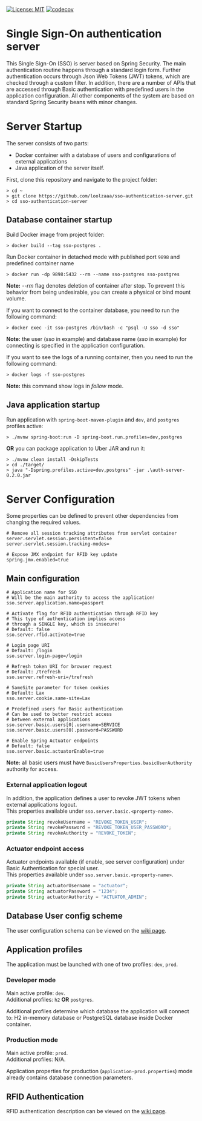 [![License: MIT](https://img.shields.io/badge/License-MIT-yellow.svg)](https://opensource.org/licenses/MIT)
[![codecov](https://codecov.io/gh/loolzaaa/sso-authentication-server/branch/master/graph/badge.svg?token=F7H6YNRKST)](https://codecov.io/gh/loolzaaa/sso-authentication-server)

# Single Sign-On authentication server

This Single Sign-On (SSO) is server based on Spring Security. The main authentication routine happens through a standard login form. Further authentication occurs through Json Web Tokens (JWT) tokens, which are checked through a custom filter. In addition, there are a number of APIs that are accessed through Basic authentication with predefined users in the application configuration. All other components of the system are based on standard Spring Security beans with minor changes.

# Server Startup

The server consists of two parts:

- Docker container with a database of users and configurations of external applications
- Java application of the server itself.

First, clone this repository and navigate to the project folder:
```shell
> cd ~
> git clone https://github.com/loolzaaa/sso-authentication-server.git
> cd sso-authentication-server
```

## Database container startup

Build Docker image from project folder:
```shell
> docker build --tag sso-postgres .
```

Run Docker container in detached mode with published port `9898` and predefined container name
```shell
> docker run -dp 9898:5432 --rm --name sso-postgres sso-postgres
```
**Note:** *--rm* flag denotes deletion of container after stop. To prevent this behavior from being undesirable, you can create a physical or bind mount volume.

If you want to connect to the container database, you need to run the following command:
```shell
> docker exec -it sso-postgres /bin/bash -c "psql -U sso -d sso"
```
**Note:** the user (*sso* in example) and database name (*sso* in example) for connecting is specified in the application configuration.

If you want to see the logs of a running container, then you need to run the following command:
```shell
> docker logs -f sso-postgres
```
**Note:** this command show logs in *follow* mode.

## Java application startup

Run application with `spring-boot-maven-plugin` and `dev`, and `postgres` profiles active:
```shell
> ./mvnw spring-boot:run -D spring-boot.run.profiles=dev,postgres
```

**OR** you can package application to Uber JAR and run it:
```shell
> ./mvnw clean install -DskipTests
> cd ./target/
> java "-Dspring.profiles.active=dev,postgres" -jar .\auth-server-0.2.0.jar
```

# Server Configuration

Some properties can be defined to prevent other dependencies from changing the required values.
```
# Remove all session tracking attributes from servlet container
server.servlet.session.persistent=false
server.servlet.session.tracking-modes=

# Expose JMX endpoint for RFID key update
spring.jmx.enabled=true
```

## Main configuration

```
# Application name for SSO
# Will be the main authority to access the application!
sso.server.application.name=passport

# Activate flag for RFID authentication through RFID key
# This type of authentication implies access 
# through a SINGLE key, which is insecure!
# Default: false
sso.server.rfid.activate=true

# Login page URI
# Default: /login
sso.server.login-page=/login

# Refresh token URI for browser request
# Default: /trefresh
sso.server.refresh-uri=/trefresh

# SameSite parameter for token cookies
# Default: Lax
sso.server.cookie.same-site=Lax

# Predefined users for Basic authentication
# Can be used to better restrict access 
# between external applications
sso.server.basic.users[0].username=SERVICE
sso.server.basic.users[0].password=PASSWORD

# Enable Spring Actuator endpoints
# Default: false
sso.server.basic.actuatorEnable=true
```
**Note:** all basic users must have `BasicUsersProperties.basicUserAuthority` authority for access.

### External application logout

In addition, the application defines a user to revoke JWT tokens when external applications logout.  
This properties available under `sso.server.basic.<property-name>`.
```Java
private String revokeUsername = "REVOKE_TOKEN_USER";
private String revokePassword = "REVOKE_TOKEN_USER_PASSWORD";
private String revokeAuthority = "REVOKE_TOKEN";
```

### Actuator endpoint access

Actuator endpoints available (if enable, see server configuration) under Basic Authentication for special user.  
This properties available under `sso.server.basic.<property-name>`.
```Java
private String actuatorUsername = "actuator";
private String actuatorPassword = "1234";
private String actuatorAuthority = "ACTUATOR_ADMIN";
```

## Database User config scheme

The user configuration schema can be viewed on the [wiki page](https://github.com/loolzaaa/sso-authentication-server/wiki/User-definition-schema).

## Application profiles

The application must be launched with one of two profiles: `dev`, `prod`.

### Developer mode

Main active profile: `dev`.  
Additional profiles: `h2` **OR** `postgres`. 

Additional profiles determine which database the application will connect to: H2 in-memory database or PostgreSQL database inside Docker container.

### Production mode

Main active profile: `prod`.  
Additional profiles: N/A.

Application properties for production (`application-prod.properties`) mode already contains database connection parameters.

## RFID Authentication

RFID authentication description can be viewed on the [wiki page](https://github.com/loolzaaa/sso-authentication-server/wiki/RFID-Authentication).
